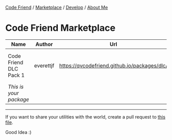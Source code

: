 [Code Friend](/) / [Marketplace](/marketplace) / [Develop](/develop) / [About Me](https://github.com/everettjf)

# Code Friend Marketplace


| Name | Author | Url | Description |
| --- | --- | --- | --- |
| Code Friend DLC Pack 1 | everettjf | https://qvcodefriend.github.io/packages/dlc/  | Block comment, Jump Up/Down lines |
| *This is your package* | | |



---

If you want to share your utilities with the world, create a pull request to [this file](https://github.com/qvcodefriend/qvcodefriend.github.io/blob/master/marketplace/README.md).

Good Idea :)



